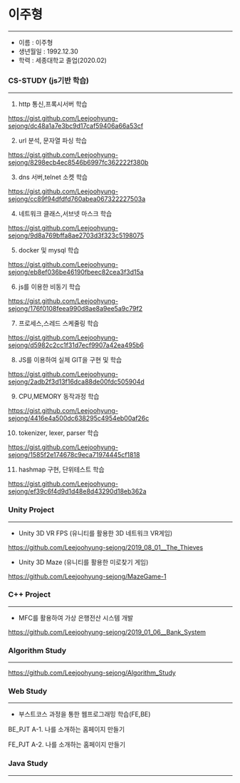 # 이주형
--------------------------------------------
- 이름 : 이주형
- 생년월일 : 1992.12.30
- 학력 : 세종대학교 졸업(2020.02)


### CS-STUDY (js기반 학습)
-------------------------------------------

1. http 통신,프록시서버 학습

  https://gist.github.com/Leejoohyung-sejong/dc48a1a7e3bc9d17caf59406a66a53cf
  
2. url 분석, 문자열 파싱 학습

  https://gist.github.com/Leejoohyung-sejong/8298ecb4ec8546b6997fc362222f380b
  
3. dns 서버,telnet 소켓 학습

  https://gist.github.com/Leejoohyung-sejong/cc89f94dfdfd760abea067322227503a
  
4. 네트워크 클래스,서브넷 마스크 학습

  https://gist.github.com/Leejoohyung-sejong/9d8a769bffa8ae2703d3f323c5198075
  
5. docker 및 mysql 학습 

  https://gist.github.com/Leejoohyung-sejong/eb8ef036be46190fbeec82cea3f3d15a
  
6. js를 이용한 비동기 학습

  https://gist.github.com/Leejoohyung-sejong/176f0108feea990d8ae8a9ee5a9c79f2
  
7. 프로세스,스레드 스케줄링 학습

  https://gist.github.com/Leejoohyung-sejong/d5982c2cc1f31d7ecf9907a42ea495b6
  
8. JS를 이용하여 실제 GIT을 구현 및 학습

  https://gist.github.com/Leejoohyung-sejong/2adb2f3d13f16dca88de00fdc505904d
  
9. CPU,MEMORY 동작과정 학습

  https://gist.github.com/Leejoohyung-sejong/4416e4a500dc638295c4954eb00af26c
  
10. tokenizer, lexer, parser 학습

  https://gist.github.com/Leejoohyung-sejong/1585f2e174678c9eca71974445cf1818
  
11.  hashmap 구현, 단위테스트 학습

 https://gist.github.com/Leejoohyung-sejong/ef39c6f4d9d1d48e8d43290d18eb362a


 
 ### Unity Project
 -----------------------------------------------------------
 - Unity 3D VR FPS  (유니티를 활용한 3D 네트워크 VR게임)
 
 https://github.com/Leejoohyung-sejong/2019_08_01__The_Thieves
 
 - Unity 3D Maze (유니티를 활용한 미로찾기 게임)
 
 https://github.com/Leejoohyung-sejong/MazeGame-1

 ### C++ Project
--------------------------------------------------------------
 - MFC를 활용하여 가상 은행전산 시스템 개발
 
https://github.com/Leejoohyung-sejong/2019_01_06__Bank_System
 ### Algorithm Study
 -----------------------------------------------
 
 https://github.com/Leejoohyung-sejong/Algorithm_Study
 
 ### Web Study 
 --------------------------------------------------------------
 
 - 부스트코스 과정을 통한 웹프로그래밍 학습(FE,BE)
 
 BE_PJT A-1. 나를 소개하는 홈페이지 만들기
 
 FE_PJT A-2. 나를 소개하는 홈페이지 만들기

### Java Study
 --------------------------------------------------------------
